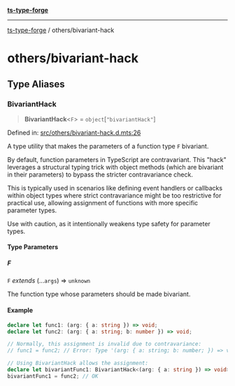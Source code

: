 [**ts-type-forge**](../README.md)

---

[ts-type-forge](../README.md) / others/bivariant-hack

# others/bivariant-hack

## Type Aliases

### BivariantHack

> **BivariantHack**\<`F`\> = `object`\[`"bivariantHack"`\]

Defined in: [src/others/bivariant-hack.d.mts:26](https://github.com/noshiro-pf/ts-type-forge/blob/main/src/others/bivariant-hack.d.mts#L26)

A type utility that makes the parameters of a function type `F` bivariant.

By default, function parameters in TypeScript are contravariant. This "hack"
leverages a structural typing trick with object methods (which are bivariant in their parameters)
to bypass the stricter contravariance check.

This is typically used in scenarios like defining event handlers or callbacks within
object types where strict contravariance might be too restrictive for practical use,
allowing assignment of functions with more specific parameter types.

Use with caution, as it intentionally weakens type safety for parameter types.

#### Type Parameters

##### F

`F` _extends_ (...`args`) => `unknown`

The function type whose parameters should be made bivariant.

#### Example

```ts
declare let func1: (arg: { a: string }) => void;
declare let func2: (arg: { a: string; b: number }) => void;

// Normally, this assignment is invalid due to contravariance:
// func1 = func2; // Error: Type '(arg: { a: string; b: number; }) => void' is not assignable to type '(arg: { a: string; }) => void'.

// Using BivariantHack allows the assignment:
declare let bivariantFunc1: BivariantHack<(arg: { a: string }) => void>;
bivariantFunc1 = func2; // OK
```
